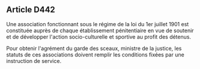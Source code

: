 Article D442
----
Une association fonctionnant sous le régime de la loi du 1er juillet 1901 est
constituée auprès de chaque établissement pénitentiaire en vue de soutenir et de
développer l'action socio-culturelle et sportive au profit des détenus.

Pour obtenir l'agrément du garde des sceaux, ministre de la justice, les statuts
de ces associations doivent remplir les conditions fixées par une instruction de
service.
